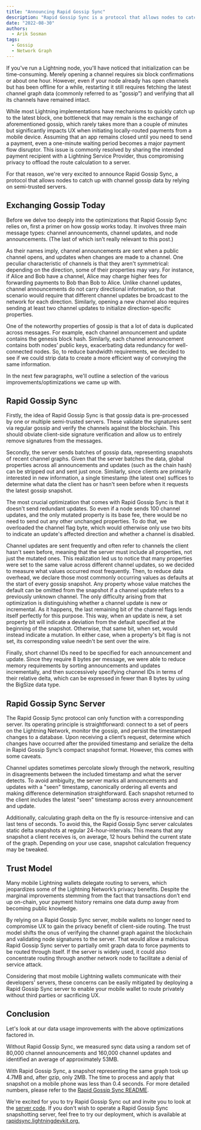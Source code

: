 ```yaml
---
title: "Announcing Rapid Gossip Sync"
description: "Rapid Gossip Sync is a protocol that allows nodes to catch up with channel gossip data by relying on semi-trusted servers."
date: "2022-08-30"
authors:
  - Arik Sosman
tags:
  - Gossip 
  - Network Graph 
--- 
```


If you've run a Lightning node, you'll have noticed that initialization can be time-consuming. Merely opening a channel requires six block confirmations or about one hour. However, even if your node already has open channels but has been offline for a while, restarting it still requires fetching the latest channel graph data (commonly referred to as "gossip”) and verifying that all its channels have remained intact.

While most Lightning implementations have mechanisms to quickly catch up to the latest block, one bottleneck that may remain is the exchange of aforementioned gossip, which rarely takes more than a couple of minutes but significantly impacts UX when initiating locally-routed payments from a mobile device. Assuming that an app remains closed until you need to send a payment, even a one-minute waiting period becomes a major payment flow disruptor. This issue is commonly resolved by sharing the intended payment recipient with a Lightning Service Provider, thus compromising privacy to offload the route calculation to a server.

For that reason, we're very excited to announce Rapid Gossip Sync, a protocol that allows nodes to catch up with channel gossip data by relying on semi-trusted servers. 

## Exchanging Gossip Today

Before we delve too deeply into the optimizations that Rapid Gossip Sync relies on, first a primer on how gossip works today. It involves three main message types: channel announcements, channel updates, and node announcements. (The last of which isn’t really relevant to this post.)

As their names imply, channel announcements are sent when a public channel opens, and updates when changes are made to a channel. One peculiar characteristic of channels is that they aren't symmetrical: depending on the direction, some of their properties may vary. For instance, if Alice and Bob have a channel, Alice may charge higher fees for forwarding payments to Bob than Bob to Alice. Unlike channel updates, channel announcements do not carry directional information, so that scenario would require that different channel updates be broadcast to the network for each direction. Similarly, opening a new channel also requires sending at least two channel updates to initialize direction-specific properties.

One of the noteworthy properties of gossip is that a lot of data is duplicated across messages. For example, each channel announcement and update contains the genesis block hash. Similarly, each channel announcement contains both nodes’ public keys, exacerbating data redundancy for well-connected nodes. So, to reduce bandwidth requirements, we decided to see if we could strip data to create a more efficient way of conveying the same information. 

In the next few paragraphs, we'll outline a selection of the various improvements/optimizations we came up with. 

## Rapid Gossip Sync

Firstly, the idea of Rapid Gossip Sync is that gossip data is pre-processed by one or multiple semi-trusted servers. These validate the signatures sent via regular gossip and verify the channels against the blockchain. This should obviate client-side signature verification and allow us to entirely remove signatures from the messages.

Secondly, the server sends batches of gossip data, representing snapshots of recent channel graphs. Given that the server batches the data, global properties across all announcements and updates (such as the chain hash) can be stripped out and sent just once. Similarly, since clients are primarily interested in new information, a single timestamp (the latest one) suffices to determine what data the client has or hasn't seen before when it requests the latest gossip snapshot. 

The most crucial optimization that comes with Rapid Gossip Sync is that it doesn't send redundant updates. So even if a node sends 100 channel updates, and the only mutated property is its base fee, there would be no need to send out any other unchanged properties. To do that, we overloaded the channel flag byte, which would otherwise only use two bits to indicate an update's affected direction and whether a channel is disabled.

Channel updates are sent frequently and often refer to channels the client hasn't seen before, meaning that the server must include all properties, not just the mutated ones. This realization led us to notice that many properties were set to the same value across different channel updates, so we decided to measure what values occurred most frequently. Then, to reduce data overhead, we declare those most commonly occurring values as defaults at the start of every gossip snapshot. Any property whose value matches the default can be omitted from the snapshot if a channel update refers to a previously unknown channel. The only difficulty arising from that optimization is distinguishing whether a channel update is new or incremental. As it happens, the last remaining bit of the channel flags lends itself perfectly for this purpose. This way, when an update is new, a set property bit will indicate a deviation from the default specified at the beginning of the snapshot. Otherwise, that same bit, when set, would instead indicate a mutation. In either case, when a property's bit flag is not set, its corresponding value needn't be sent over the wire.

Finally, short channel IDs need to be specified for each announcement and update. Since they require 8 bytes per message, we were able to reduce memory requirements by sorting announcements and updates incrementally, and then successively specifying channel IDs in terms of their relative delta, which can be expressed in fewer than 8 bytes by using the BigSize data type.

## Rapid Gossip Sync Server

The Rapid Gossip Sync protocol can only function with a corresponding server. Its operating principle is straightforward: connect to a set of peers on the Lightning Network, monitor the gossip, and persist the timestamped changes to a database. Upon receiving a client’s request, determine which changes have occurred after the provided timestamp and serialize the delta in Rapid Gossip Sync’s compact snapshot format. However, this comes with some caveats. 

Channel updates sometimes percolate slowly through the network, resulting in disagreements between the included timestamp and what the server detects. To avoid ambiguity, the server marks all announcements and updates with a "seen" timestamp, canonically ordering all events and making difference determination straightforward. Each snapshot returned to the client includes the latest "seen" timestamp across every announcement and update.

Additionally, calculating graph delta on the fly is resource-intensive and can last tens of seconds. To avoid this, the Rapid Gossip Sync server calculates static delta snapshots at regular 24-hour-intervals. This means that any snapshot a client receives is, on average, 12 hours behind the current state of the graph. Depending on your use case, snapshot calculation frequency may be tweaked. 

## Trust Model

Many mobile Lightning wallets delegate routing to servers, which jeopardizes some of the Lightning Network’s privacy benefits. Despite the marginal improvements stemming from the fact that transactions don’t end up on-chain, your payment history remains one data dump away from becoming public knowledge.

By relying on a Rapid Gossip Sync server, mobile wallets no longer need to compromise UX to gain the privacy benefit of client-side routing. The trust model shifts the onus of verifying the channel graph against the blockchain and validating node signatures to the server. That would allow a malicious Rapid Gossip Sync server to partially omit graph data to force payments to be routed through itself. If the server is widely used, it could also concentrate routing through another network node to facilitate a denial of service attack.

Considering that most mobile Lightning wallets communicate with their developers' servers, these concerns can be easily mitigated by deploying a Rapid Gossip Sync server to enable your mobile wallet to route privately without third parties or sacrificing UX. 

## Conclusion

Let's look at our data usage improvements with the above optimizations factored in.

Without Rapid Gossip Sync, we measured sync data using a random set of 80,000 channel announcements and 160,000 channel updates and identified an average of approximately 53MB. 

With Rapid Gossip Sync, a snapshot representing the same graph took up 4.7MB and, after gzip, only 2MB. The time to process and apply that snapshot on a mobile phone was less than 0.4 seconds. For more detailed numbers, please refer to the [Rapid Gossip Sync README](https://github.com/lightningdevkit/rust-lightning/tree/main/lightning-rapid-gossip-sync).

We're excited for you to try Rapid Gossip Sync out and invite you to look at the [server code](https://github.com/lightningdevkit/rapid-gossip-sync-server). If you don't wish to operate a Rapid Gossip Sync snapshotting server, feel free to try our deployment, which is available at [rapidsync.lightningdevkit.org.](rapidsync.lightningdevkit.org.)

